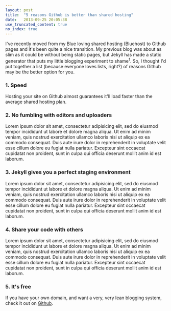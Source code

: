 ```yaml
---
layout: post
title:  "5 reasons Github is better than shared hosting"
date:   2013-09-25 20:05:38
use_truncated_content: true
no_index: true
---
```


I've recently moved from my Blue loving shared hosting (Bluehost) to Github pages and it's been quite a nice transition. My previous blog was about as slim as it could be without being static pages, but Jekyll has made a static generator that puts my little blogging experiment to shame<sup>1</sup>. So, I thought I'd put together a list (because everyone loves lists, right?) of reasons Github may be the better option for you.

### 1. Speed

Hosting your site on Github almost guarantees it'll load faster than the average shared hosting plan.   

### 2. No fumbling with editors and uploaders

Lorem ipsum dolor sit amet, consectetur adipisicing elit, sed do eiusmod tempor incididunt ut labore et dolore magna aliqua. Ut enim ad minim veniam, quis nostrud exercitation ullamco laboris nisi ut aliquip ex ea commodo consequat. Duis aute irure dolor in reprehenderit in voluptate velit esse cillum dolore eu fugiat nulla pariatur. Excepteur sint occaecat cupidatat non proident, sunt in culpa qui officia deserunt mollit anim id est laborum. 

### 3. Jekyll gives you a perfect staging environment

Lorem ipsum dolor sit amet, consectetur adipisicing elit, sed do eiusmod tempor incididunt ut labore et dolore magna aliqua. Ut enim ad minim veniam, quis nostrud exercitation ullamco laboris nisi ut aliquip ex ea commodo consequat. Duis aute irure dolor in reprehenderit in voluptate velit esse cillum dolore eu fugiat nulla pariatur. Excepteur sint occaecat cupidatat non proident, sunt in culpa qui officia deserunt mollit anim id est laborum. 

### 4. Share your code with others

Lorem ipsum dolor sit amet, consectetur adipisicing elit, sed do eiusmod tempor incididunt ut labore et dolore magna aliqua. Ut enim ad minim veniam, quis nostrud exercitation ullamco laboris nisi ut aliquip ex ea commodo consequat. Duis aute irure dolor in reprehenderit in voluptate velit esse cillum dolore eu fugiat nulla pariatur. Excepteur sint occaecat cupidatat non proident, sunt in culpa qui officia deserunt mollit anim id est laborum. 

### 5. It's free


If you have your own domain, and want a very, very lean blogging system, check it out on [Github](https://github.com/scottdover/StaticBlog).